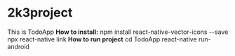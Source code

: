 # 2k3project
This is TodoApp
**How to install:**
npm install react-native-vector-icons --save
npx react-native link
**How to run project**
cd TodoApp
react-native run-android
